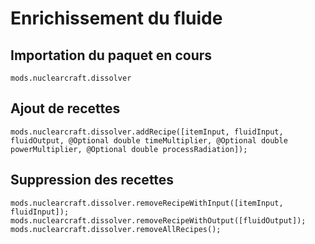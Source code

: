 # Enrichissement du fluide

## Importation du paquet en cours
`mods.nuclearcraft.dissolver`

## Ajout de recettes
```zenscript
mods.nuclearcraft.dissolver.addRecipe([itemInput, fluidInput, fluidOutput, @Optional double timeMultiplier, @Optional double powerMultiplier, @Optional double processRadiation]);
```

## Suppression des recettes
```zenscript
mods.nuclearcraft.dissolver.removeRecipeWithInput([itemInput, fluidInput]);
mods.nuclearcraft.dissolver.removeRecipeWithOutput([fluidOutput]);
mods.nuclearcraft.dissolver.removeAllRecipes();
```